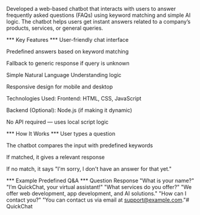 Developed a web-based chatbot that interacts with users to answer frequently asked questions (FAQs) using keyword matching and simple AI logic. The chatbot helps users get instant answers related to a company’s products, services, or general queries.

*** Key Features ***
User-friendly chat interface

Predefined answers based on keyword matching

Fallback to generic response if query is unknown

Simple Natural Language Understanding logic

Responsive design for mobile and desktop

 Technologies Used:
Frontend: HTML, CSS, JavaScript

Backend (Optional): Node.js (if making it dynamic)

No API required — uses local script logic

 *** How It Works ***
User types a question

The chatbot compares the input with predefined keywords

If matched, it gives a relevant response

If no match, it says "I'm sorry, I don't have an answer for that yet."

*** Example Predefined Q&A ***
Question	Response
"What is your name?"	"I’m QuickChat, your virtual assistant!"
"What services do you offer?"	"We offer web development, app development, and AI solutions."
"How can I contact you?"	"You can contact us via email at support@example.com."# QuickChat
